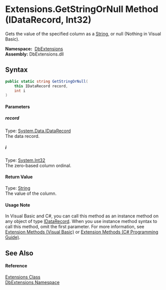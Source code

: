 Extensions.GetStringOrNull Method (IDataRecord, Int32)
======================================================
Gets the value of the specified column as a [String][1], or null (Nothing in Visual Basic).

  **Namespace:**  [DbExtensions][2]  
  **Assembly:** DbExtensions.dll

Syntax
------

```csharp
public static string GetStringOrNull(
	this IDataRecord record,
	int i
)
```

#### Parameters

##### *record*
Type: [System.Data.IDataRecord][3]  
The data record.

##### *i*
Type: [System.Int32][4]  
The zero-based column ordinal.

#### Return Value
Type: [String][1]  
The value of the column.
#### Usage Note
In Visual Basic and C#, you can call this method as an instance method on any object of type [IDataRecord][3]. When you use instance method syntax to call this method, omit the first parameter. For more information, see [Extension Methods (Visual Basic)][5] or [Extension Methods (C# Programming Guide)][6].

See Also
--------

#### Reference
[Extensions Class][7]  
[DbExtensions Namespace][2]  

[1]: http://msdn.microsoft.com/en-us/library/s1wwdcbf
[2]: ../README.md
[3]: http://msdn.microsoft.com/en-us/library/93wb1heh
[4]: http://msdn.microsoft.com/en-us/library/td2s409d
[5]: http://msdn.microsoft.com/en-us/library/bb384936.aspx
[6]: http://msdn.microsoft.com/en-us/library/bb383977.aspx
[7]: README.md